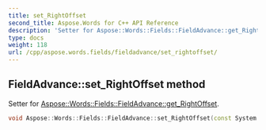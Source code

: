 ```yaml
---
title: set_RightOffset
second_title: Aspose.Words for C++ API Reference
description: 'Setter for Aspose::Words::Fields::FieldAdvance::get_RightOffset.'
type: docs
weight: 118
url: /cpp/aspose.words.fields/fieldadvance/set_rightoffset/
---
```

## FieldAdvance::set_RightOffset method


Setter for [Aspose::Words::Fields::FieldAdvance::get_RightOffset](../get_rightoffset/).

```cpp
void Aspose::Words::Fields::FieldAdvance::set_RightOffset(const System::String &value)
```

